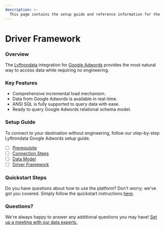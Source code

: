 ```yaml
---
description: >-
  This page contains the setup guide and reference information for the Google Adwords source connector.
---
```


# Driver Framework

### Overview

The [Lyftrondata](https://www.lyftrondata.com/) integration for [Google Adwords](None) provides the most natural way to access data while requiring no engineering.

### Key Features

* Comprehensive incremental load mechanism.
* Data from Google Adwords is available in real-time.&#x20;
* ANSI SQL is fully supported to query data with ease.
* Ready to query Google Adwords relational schema model.

### Setup Guide

To connect to your destination without engineering, follow our step-by-step Lyftrondata Google Adwords setup guide.

* [ ] [Prerequisite](../prerequisite.md)
* [ ] [Connection Steps](../connection-steps.md)
* [ ] [Data Model](../data-model/erd.md)
* [ ] [Driver Framework](../driver-framework/)

### Quickstart Steps

Do you have questions about how to use the platform? Don't worry; we've got you covered. Simply follow the quickstart instructions [here](../driver-framework/README.md).

### Questions? <a href="#questions" id="questions"></a>

We're always happy to answer any additional questions you may have! [Set up a meeting with our data experts.](https://www.lyftrondata.com/book-a-meeting/)


